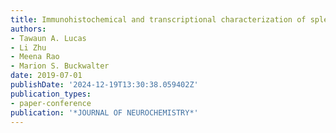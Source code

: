 ```yaml
---
title: Immunohistochemical and transcriptional characterization of spleen glia
authors:
- Tawaun A. Lucas
- Li Zhu
- Meena Rao
- Marion S. Buckwalter
date: 2019-07-01
publishDate: '2024-12-19T13:30:38.059402Z'
publication_types:
- paper-conference
publication: '*JOURNAL OF NEUROCHEMISTRY*'
---
```

